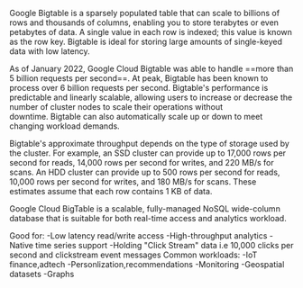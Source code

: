Google Bigtable is a sparsely populated table that can scale to billions of rows and thousands of columns, enabling you to store terabytes or even petabytes of data. A single value in each row is indexed; this value is known as the row key. Bigtable is ideal for storing large amounts of single-keyed data with low latency.

As of January 2022, Google Cloud Bigtable was able to handle ==more than 5 billion requests per second==. At peak, Bigtable has been known to process over 6 billion requests per second. Bigtable's performance is predictable and linearly scalable, allowing users to increase or decrease the number of cluster nodes to scale their operations without downtime. Bigtable can also automatically scale up or down to meet changing workload demands. 

Bigtable's approximate throughput depends on the type of storage used by the cluster. For example, an SSD cluster can provide up to 17,000 rows per second for reads, 14,000 rows per second for writes, and 220 MB/s for scans. An HDD cluster can provide up to 500 rows per second for reads, 10,000 rows per second for writes, and 180 MB/s for scans. These estimates assume that each row contains 1 KB of data.

Google Cloud BigTable is a scalable, fully-managed NoSQL wide-column database that is suitable for both real-time access and analytics workload.

Good for:
-Low latency read/write access
-High-throughput analytics
-Native time series support
-Holding "Click Stream" data i.e 10,000 clicks per second and clickstream event messages
Common workloads:
-IoT finance,adtech
-Personlization,recommendations
-Monitoring
-Geospatial datasets
-Graphs